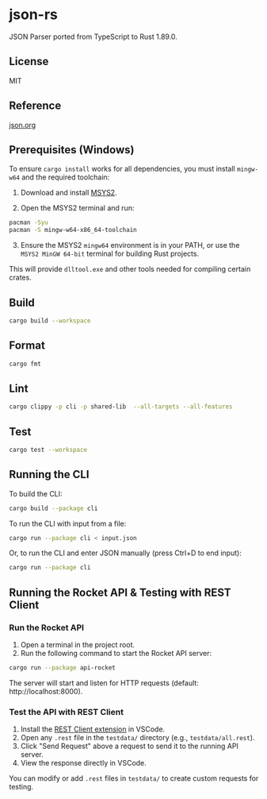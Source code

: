 # json-rs

JSON Parser ported from TypeScript to Rust 1.89.0.

## License

MIT

## Reference

[json.org](http://json.org)

## Prerequisites (Windows)

To ensure `cargo install` works for all dependencies, you must install `mingw-w64` and the required toolchain:

1. Download and install [MSYS2](https://www.msys2.org/).

2. Open the MSYS2 terminal and run:

```sh
pacman -Syu
pacman -S mingw-w64-x86_64-toolchain
```

3. Ensure the MSYS2 `mingw64` environment is in your PATH, or use the `MSYS2 MinGW 64-bit` terminal for building Rust projects.

This will provide `dlltool.exe` and other tools needed for compiling certain crates.

## Build

```sh
cargo build --workspace
```

## Format

```sh
cargo fmt
```

## Lint

```sh
cargo clippy -p cli -p shared-lib  --all-targets --all-features
```

## Test

```sh
cargo test --workspace
```

## Running the CLI

To build the CLI:

```sh
cargo build --package cli
```

To run the CLI with input from a file:

```sh
cargo run --package cli < input.json
```

Or, to run the CLI and enter JSON manually (press Ctrl+D to end input):

```sh
cargo run --package cli
```

## Running the Rocket API & Testing with REST Client

### Run the Rocket API

1. Open a terminal in the project root.
2. Run the following command to start the Rocket API server:

```sh
cargo run --package api-rocket
```

The server will start and listen for HTTP requests (default: http://localhost:8000).

### Test the API with REST Client

1. Install the [REST Client extension](https://marketplace.visualstudio.com/items?itemName=humao.rest-client) in VSCode.
2. Open any `.rest` file in the `testdata/` directory (e.g., `testdata/all.rest`).
3. Click "Send Request" above a request to send it to the running API server.
4. View the response directly in VSCode.

You can modify or add `.rest` files in `testdata/` to create custom requests for testing.
